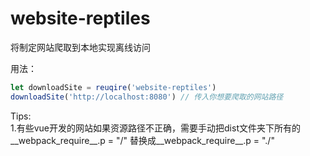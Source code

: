 # website-reptiles
将制定网站爬取到本地实现离线访问  

用法：  
```Node.js
let downloadSite = reuqire('website-reptiles')   
downloadSite('http://localhost:8080') // 传入你想要爬取的网站路径
```

Tips:  
1.有些vue开发的网站如果资源路径不正确，需要手动把dist文件夹下所有的__webpack_require__.p = "/" 替换成__webpack_require__.p = "./"  

